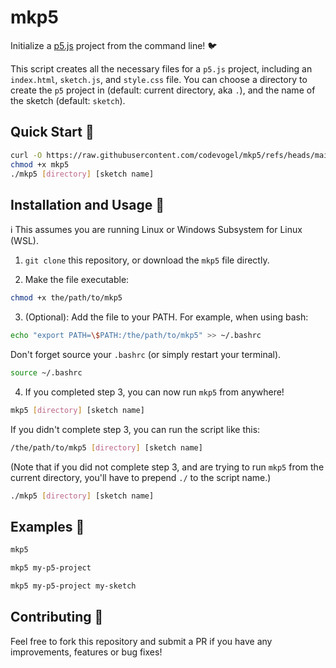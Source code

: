 # mkp5
Initialize a [p5.js](https://p5js.org/) project from the command line! 🐦

This script creates all the necessary files for a `p5.js` project, including an `index.html`, `sketch.js`, and `style.css` file. You can choose a directory to create the `p5` project in (default: current directory, aka `.`), and the name of the sketch (default: `sketch`).

## Quick Start 🚀
 
```bash
curl -O https://raw.githubusercontent.com/codevogel/mkp5/refs/heads/main/mkp5
chmod +x mkp5
./mkp5 [directory] [sketch name]
```

## Installation and Usage 🔧

ℹ️ This assumes you are running Linux or Windows Subsystem for Linux (WSL).

1. `git clone` this repository, or download the `mkp5` file directly.

2. Make the file executable:

```bash
chmod +x the/path/to/mkp5
```

3. (Optional): Add the file to your PATH. For example, when using bash:

```bash
echo "export PATH=\$PATH:/the/path/to/mkp5" >> ~/.bashrc
```

Don't forget source your `.bashrc` (or simply restart your terminal).

```bash
source ~/.bashrc
```

4. If you completed step 3, you can now run `mkp5` from anywhere! 
```bash
mkp5 [directory] [sketch name]
```

If you didn't complete step 3, you can run the script like this:

```bash
/the/path/to/mkp5 [directory] [sketch name]
```

(Note that if you did not complete step 3, and are trying to run `mkp5` from the current directory, you'll have to prepend `./` to the script name.)

```bash
./mkp5 [directory] [sketch name]
```

## Examples 📙

```bash
mkp5
```

```bash
mkp5 my-p5-project
```

```bash
mkp5 my-p5-project my-sketch
```

## Contributing 🤝

Feel free to fork this repository and submit a PR if you have any improvements, features or bug fixes!
